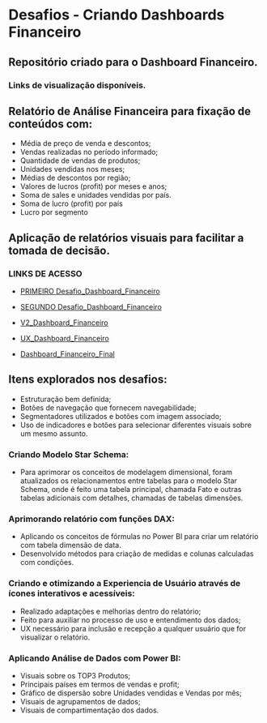 # Desafios - Criando Dashboards Financeiro
## Repositório criado para o Dashboard Financeiro. 
### Links de visualização disponíveis.

## Relatório de Análise Financeira para fixação de conteúdos com:
- Média de preço de venda e descontos;
- Vendas realizadas no período informado;
- Quantidade de vendas de produtos;
- Unidades vendidas nos meses;
- Médias de descontos por região;
- Valores de lucros (profit) por meses e anos;
- Soma de sales e unidades vendidas por país.
- Soma de lucro (profit) por país
- Lucro por segmento

## Aplicação de relatórios visuais para facilitar a tomada de decisão.

### LINKS DE ACESSO

- [PRIMEIRO Desafio_Dashboard_Financeiro](https://app.powerbi.com/view?r=eyJrIjoiMjM5ZTQ1MzEtYTU4Zi00ZDExLWFlN2UtNzVkMjUxYWQ2MGJkIiwidCI6IjM0ZmFiYWU3LWM4Y2MtNDA5Mi1hNGM5LTYyNDE4YzU3NTViNSJ9)

- [SEGUNDO Desafio_Dashboard_Financeiro](https://app.powerbi.com/view?r=eyJrIjoiZjliN2Q2OGEtOTg2NC00MWQ3LWJjOTItNGM5MjQyOGNmNTE4IiwidCI6IjM0ZmFiYWU3LWM4Y2MtNDA5Mi1hNGM5LTYyNDE4YzU3NTViNSJ9)

- [V2_Dashboard_Financeiro](https://app.powerbi.com/view?r=eyJrIjoiMjcyYTcxYjAtZmVlNy00NGRkLWFhODItMTQzYTY4MDY4NDEyIiwidCI6IjM0ZmFiYWU3LWM4Y2MtNDA5Mi1hNGM5LTYyNDE4YzU3NTViNSJ9)

- [UX_Dashboard_Financeiro](https://app.powerbi.com/view?r=eyJrIjoiMTY0NWM3OTYtMmVlYy00MWQwLWE0MmMtODkyYWU0ZDI3NTVjIiwidCI6IjM0ZmFiYWU3LWM4Y2MtNDA5Mi1hNGM5LTYyNDE4YzU3NTViNSJ9)

- [Dashboard_Financeiro_Final](https://app.powerbi.com/view?r=eyJrIjoiMDNhMmFhZTItMWQ1Ni00ODA3LWI5M2YtYmVmY2I2MTI2YWEyIiwidCI6IjM0ZmFiYWU3LWM4Y2MtNDA5Mi1hNGM5LTYyNDE4YzU3NTViNSJ9)

## Itens explorados nos desafios:
- Estruturação bem definida; 
- Botões de navegação que fornecem navegabilidade; 
- Segmentadores utilizados e botões com imagem associado;
- Uso de indicadores e botões para selecionar diferentes visuais sobre um mesmo assunto.

### Criando Modelo Star Schema:
- Para aprimorar os conceitos de modelagem dimensional, foram atualizados os relacionamentos entre tabelas para o modelo Star Schema, onde é feito uma tabela principal, chamada Fato e outras tabelas adicionais com detalhes, chamadas de tabelas dimensões.

### Aprimorando relatório com funções DAX:
- Aplicando os conceitos de fórmulas no Power BI para criar um relatório com tabela dimensão de data.
- Desenvolvido métodos para criação de medidas e colunas calculadas com condições.

### Criando e otimizando a Experiencia de Usuário através de ícones interativos e acessíveis:
- Realizado adaptações e melhorias dentro do relatório;
- Feito para auxiliar no processo de uso e entendimento dos dados;
- UX necessário para inclusão e recepção a qualquer usuário que for visualizar o relatório.

### Aplicando Análise de Dados com Power BI:
-	Visuais sobre os TOP3 Produtos;
-	Principais países em termos de vendas e profit;
-	Gráfico de dispersão sobre Unidades vendidas e Vendas por mês;
-	Visuais de agrupamentos de dados;
-	Visuais de compartimentação dos dados.

